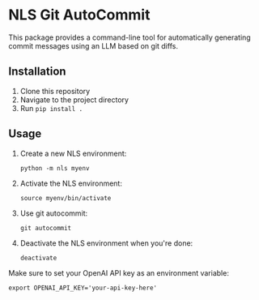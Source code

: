# NLS Git AutoCommit

This package provides a command-line tool for automatically generating commit messages using an LLM based on git diffs.

## Installation

1. Clone this repository
2. Navigate to the project directory
3. Run `pip install .`

## Usage

1. Create a new NLS environment:
   ```
   python -m nls myenv
   ```

2. Activate the NLS environment:
   ```
   source myenv/bin/activate
   ```

3. Use git autocommit:
   ```
   git autocommit
   ```

4. Deactivate the NLS environment when you're done:
   ```
   deactivate
   ```

Make sure to set your OpenAI API key as an environment variable:
```
export OPENAI_API_KEY='your-api-key-here'
```